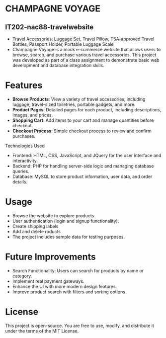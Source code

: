 # CHAMPAGNE VOYAGE
## IT202-nac88-travelwebsite
- Travel Accessories:	Luggage Set, Travel Pillow, TSA-approved Travel Bottles, Passport Holder, Portable Luggage Scale
- Champagne Voyage is a mock e-commerce website that allows users to browse, search, and purchase various travel accessories. This project was developed as part of a class assignment to demonstrate basic web development and database integration skills.

# Features
- **Browse Products**: View a variety of travel accessories, including luggage, travel-sized toiletries, portable gadgets, and more.
- **Product Pages**: Detailed pages for each product, including descriptions, images, and prices.
- **Shopping Cart**: Add items to your cart and manage quantities before checkout.
- **Checkout Process**: Simple checkout process to review and confirm purchases.

Technologies Used
- Frontend: HTML, CSS, JavaScript, and JQuery for the user interface and interactivity.
- Backend: PHP for handling server-side logic and managing database queries.
- Database: MySQL to store product information, user data, and order details.

# Usage
- Browse the website to explore products.
- User authentication (login and signup functionality).
- Create shipping labels
- Add and delete roducts
- The project includes sample data for testing purposes.

# Future Improvements
- Search Functionality: Users can search for products by name or category.
- Implement real payment gateways.
- Enhance the UI with more modern design features.
- Improve product search with filters and sorting options.

# License
This project is open-source. You are free to use, modify, and distribute it under the terms of the MIT License.
